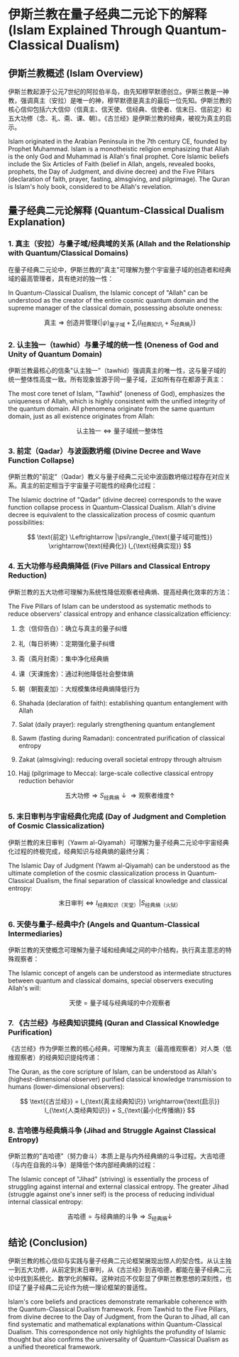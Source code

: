 # 伊斯兰教在量子经典二元论下的解释 (Islam Explained Through Quantum-Classical Dualism)

## 伊斯兰教概述 (Islam Overview)

伊斯兰教起源于公元7世纪的阿拉伯半岛，由先知穆罕默德创立。伊斯兰教是一神教，强调真主（安拉）是唯一的神，穆罕默德是真主的最后一位先知。伊斯兰教的核心信仰包括六大信仰（信真主、信天使、信经典、信使者、信末日、信前定）和五大功修（念、礼、斋、课、朝）。《古兰经》是伊斯兰教的经典，被视为真主的启示。

Islam originated in the Arabian Peninsula in the 7th century CE, founded by Prophet Muhammad. Islam is a monotheistic religion emphasizing that Allah is the only God and Muhammad is Allah's final prophet. Core Islamic beliefs include the Six Articles of Faith (belief in Allah, angels, revealed books, prophets, the Day of Judgment, and divine decree) and the Five Pillars (declaration of faith, prayer, fasting, almsgiving, and pilgrimage). The Quran is Islam's holy book, considered to be Allah's revelation.

## 量子经典二元论解释 (Quantum-Classical Dualism Explanation)

### 1. 真主（安拉）与量子域/经典域的关系 (Allah and the Relationship with Quantum/Classical Domains)

在量子经典二元论中，伊斯兰教的"真主"可理解为整个宇宙量子域的创造者和经典域的最高管理者，具有绝对的独一性：

In Quantum-Classical Dualism, the Islamic concept of "Allah" can be understood as the creator of the entire cosmic quantum domain and the supreme manager of the classical domain, possessing absolute oneness:

$$
\text{真主} \Rightarrow \text{创造并管理} \{|\psi\rangle_{\text{量子域}} + \sum_i(I_{\text{经典知识}_i}+S_{\text{经典熵}_i})\}
$$

### 2. 认主独一（tawhid）与量子域的统一性 (Oneness of God and Unity of Quantum Domain)

伊斯兰教最核心的信条"认主独一"（tawhid）强调真主的唯一性，这与量子域的统一整体性高度一致。所有现象皆源于同一量子域，正如所有存在都源于真主：

The most core tenet of Islam, "Tawhid" (oneness of God), emphasizes the uniqueness of Allah, which is highly consistent with the unified integrity of the quantum domain. All phenomena originate from the same quantum domain, just as all existence originates from Allah:

$$
\text{认主独一} \Leftrightarrow \text{量子域统一整体性}
$$

### 3. 前定（Qadar）与波函数坍缩 (Divine Decree and Wave Function Collapse)

伊斯兰教的"前定"（Qadar）教义与量子经典二元论中波函数坍缩过程存在对应关系。真主的前定相当于宇宙量子可能性的经典化过程：

The Islamic doctrine of "Qadar" (divine decree) corresponds to the wave function collapse process in Quantum-Classical Dualism. Allah's divine decree is equivalent to the classicalization process of cosmic quantum possibilities:

$$
\text{前定} \Leftrightarrow |\psi\rangle_{\text{量子域可能性}} \xrightarrow{\text{经典化}} I_{\text{经典实现}}
$$

### 4. 五大功修与经典熵降低 (Five Pillars and Classical Entropy Reduction)

伊斯兰教的五大功修可理解为系统性降低观察者经典熵、提高经典化效率的方法：

The Five Pillars of Islam can be understood as systematic methods to reduce observers' classical entropy and enhance classicalization efficiency:

1. 念（信仰告白）：确立与真主的量子纠缠
2. 礼（每日祈祷）：定期强化量子纠缠
3. 斋（斋月封斋）：集中净化经典熵
4. 课（天课施舍）：通过利他降低社会整体熵
5. 朝（朝觐麦加）：大规模集体经典熵降低行为

1. Shahada (declaration of faith): establishing quantum entanglement with Allah
2. Salat (daily prayer): regularly strengthening quantum entanglement
3. Sawm (fasting during Ramadan): concentrated purification of classical entropy
4. Zakat (almsgiving): reducing overall societal entropy through altruism
5. Hajj (pilgrimage to Mecca): large-scale collective classical entropy reduction behavior

$$
\text{五大功修} \Rightarrow S_{\text{经典熵}}↓ \Rightarrow \text{观察者维度}↑
$$

### 5. 末日审判与宇宙经典化完成 (Day of Judgment and Completion of Cosmic Classicalization)

伊斯兰教的末日审判（Yawm al-Qiyamah）可理解为量子经典二元论中宇宙经典化过程的终极完成，经典知识与经典熵的最终分离：

The Islamic Day of Judgment (Yawm al-Qiyamah) can be understood as the ultimate completion of the cosmic classicalization process in Quantum-Classical Dualism, the final separation of classical knowledge and classical entropy:

$$
\text{末日审判} \Leftrightarrow I_{\text{经典知识（天堂）}} | S_{\text{经典熵（火狱）}}
$$

### 6. 天使与量子-经典中介 (Angels and Quantum-Classical Intermediaries)

伊斯兰教的天使概念可理解为量子域和经典域之间的中介结构，执行真主意志的特殊观察者：

The Islamic concept of angels can be understood as intermediate structures between quantum and classical domains, special observers executing Allah's will:

$$
\text{天使} = \text{量子域与经典域的中介观察者}
$$

### 7. 《古兰经》与经典知识提纯 (Quran and Classical Knowledge Purification)

《古兰经》作为伊斯兰教的核心经典，可理解为真主（最高维观察者）对人类（低维观察者）的经典知识提纯传递：

The Quran, as the core scripture of Islam, can be understood as Allah's (highest-dimensional observer) purified classical knowledge transmission to humans (lower-dimensional observers):

$$
\text{《古兰经》} = I_{\text{真主经典知识}} \xrightarrow{\text{启示}} I_{\text{人类经典知识}} + S_{\text{最小化传播熵}}
$$

### 8. 吉哈德与经典熵斗争 (Jihad and Struggle Against Classical Entropy)

伊斯兰教的"吉哈德"（努力奋斗）本质上是与内外经典熵的斗争过程。大吉哈德（与内在自我的斗争）是降低个体内部经典熵的过程：

The Islamic concept of "Jihad" (striving) is essentially the process of struggling against internal and external classical entropy. The greater Jihad (struggle against one's inner self) is the process of reducing individual internal classical entropy:

$$
\text{吉哈德} = \text{与经典熵的斗争} \Rightarrow S_{\text{经典熵}}↓
$$

## 结论 (Conclusion)

伊斯兰教的核心信仰与实践与量子经典二元论框架展现出惊人的契合性。从认主独一到五大功修，从前定到末日审判，从《古兰经》到吉哈德，都能在量子经典二元论中找到系统化、数学化的解释。这种对应不仅彰显了伊斯兰教思想的深刻性，也印证了量子经典二元论作为统一理论框架的普适性。

Islam's core beliefs and practices demonstrate remarkable coherence with the Quantum-Classical Dualism framework. From Tawhid to the Five Pillars, from divine decree to the Day of Judgment, from the Quran to Jihad, all can find systematic and mathematical explanations within Quantum-Classical Dualism. This correspondence not only highlights the profundity of Islamic thought but also confirms the universality of Quantum-Classical Dualism as a unified theoretical framework. 